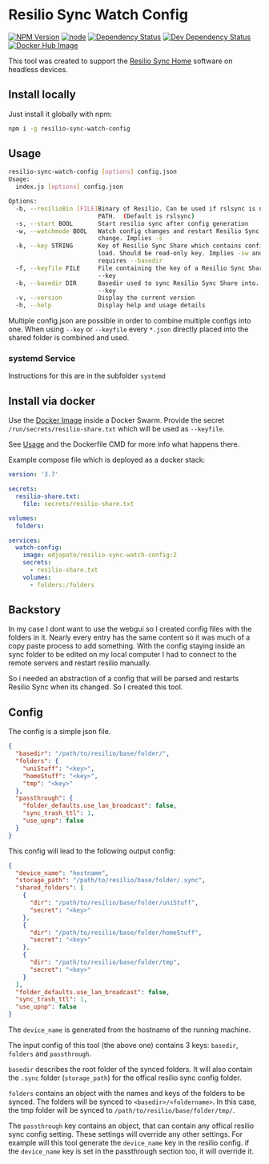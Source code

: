 # Resilio Sync Watch Config

[![NPM Version](https://img.shields.io/npm/v/resilio-sync-watch-config.svg)](https://www.npmjs.com/package/resilio-sync-watch-config)
[![node](https://img.shields.io/node/v/resilio-sync-watch-config.svg)](https://www.npmjs.com/package/resilio-sync-watch-config)
[![Dependency Status](https://david-dm.org/edjopato/resilio-sync-watch-config/status.svg)](https://david-dm.org/edjopato/resilio-sync-watch-config)
[![Dev Dependency Status](https://david-dm.org/edjopato/resilio-sync-watch-config/dev-status.svg)](https://david-dm.org/edjopato/resilio-sync-watch-config?type=dev)
[![Docker Hub Image](https://images.microbadger.com/badges/image/edjopato/resilio-sync-watch-config.svg)](https://microbadger.com/images/edjopato/resilio-sync-watch-config)

This tool was created to support the [Resilio Sync Home](//www.resilio.com/individuals/) software on headless devices.

## Install locally

Just install it globally with npm:

```sh
npm i -g resilio-sync-watch-config
```

## Usage

```sh
resilio-sync-watch-config [options] config.json
Usage:
  index.js [options] config.json

Options:
  -b, --resilioBin [FILE]Binary of Resilio. Can be used if rslsync is not in
                         PATH.  (Default is rslsync)
  -s, --start BOOL       Start resilio sync after config generation
  -w, --watchmode BOOL   Watch config changes and restart Resilio Sync on
                         change. Implies -s
  -k, --key STRING       Key of Resilio Sync Share which contains configs to
                         load. Should be read-only key. Implies -sw and
                         requires --basedir
  -f, --keyfile FILE     File containing the key of a Resilio Sync Share. See
                         --key
  -b, --basedir DIR      Basedir used to sync Resilio Sync Share into. See
                         --key
  -v, --version          Display the current version
  -h, --help             Display help and usage details
```

Multiple config.json are possible in order to combine multiple configs into one.
When using `--key` or `--keyfile` every `*.json` directly placed into the shared folder is combined and used.

### systemd Service

Instructions for this are in the subfolder `systemd`

## Install via docker

Use the [Docker Image](https://hub.docker.com/r/edjopato/resilio-sync-watch-config) inside a Docker Swarm.
Provide the secret `/run/secrets/resilio-share.txt` which will be used as `--keyfile`.

See [Usage](#Usage) and the Dockerfile CMD for more info what happens there.

Example compose file which is deployed as a docker stack:

```yml
version: '3.7'

secrets:
  resilio-share.txt:
    file: secrets/resilio-share.txt

volumes:
  folders:

services:
  watch-config:
    image: edjopato/resilio-sync-watch-config:2
    secrets:
      - resilio-share.txt
    volumes:
      - folders:/folders
```

## Backstory

In my case I dont want to use the webgui so I created config files with the folders in it.
Nearly every entry has the same content so it was much of a copy paste process to add something.
With the config staying inside an sync folder to be edited on my local computer I had to connect to the remote servers and restart resilio manually.

So i needed an abstraction of a config that will be parsed and restarts Resilio Sync when its changed.
So I created this tool.

## Config

The config is a simple json file.


```json
{
  "basedir": "/path/to/resilio/base/folder/",
  "folders": {
    "uniStuff": "<key>",
    "homeStuff": "<key>",
    "tmp": "<key>"
  },
  "passthrough": {
    "folder_defaults.use_lan_broadcast": false,
    "sync_trash_ttl": 1,
    "use_upnp": false
  }
}
```

This config will lead to the following output config:

```json
{
  "device_name": "hostname",
  "storage_path": "/path/to/resilio/base/folder/.sync",
  "shared_folders": [
    {
      "dir": "/path/to/resilio/base/folder/uniStuff",
      "secret": "<key>"
    },
    {
      "dir": "/path/to/resilio/base/folder/homeStuff",
      "secret": "<key>"
    },
    {
      "dir": "/path/to/resilio/base/folder/tmp",
      "secret": "<key>"
    }
  ],
  "folder_defaults.use_lan_broadcast": false,
  "sync_trash_ttl": 1,
  "use_upnp": false
}
```

The `device_name` is generated from the hostname of the running machine.

The input config of this tool (the above one) contains 3 keys: `basedir`, `folders` and `passthrough`.

`basedir` describes the root folder of the synced folders.
It will also contain the `.sync` folder (`storage_path`) for the offical resilio sync config folder.

`folders` contains an object with the names and keys of the folders to be synced.
The folders will be synced to `<basedir>/<foldername>`.
In this case, the tmp folder will be synced to `/path/to/resilio/base/folder/tmp/`.

The `passthrough` key contains an object, that can contain any offical resilio sync config setting.
These settings will override any other settings.
For example will this tool generate the `device_name` key in the resilio config.
if the `device_name` key is set in the passthrough section too, it will override it.

